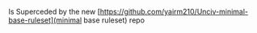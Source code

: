 Is Superceded by the new [https://github.com/yairm210/Unciv-minimal-base-ruleset](minimal base ruleset) repo
